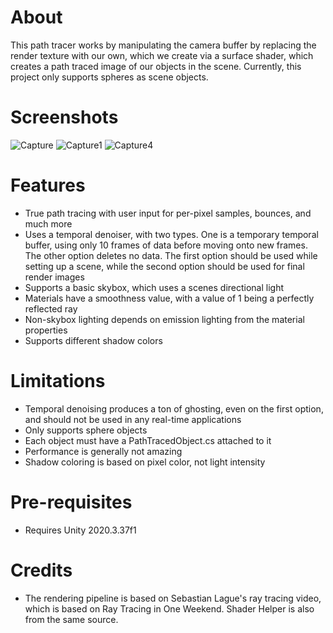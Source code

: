 # About

This path tracer works by manipulating the camera buffer by replacing the render texture with our own, which we create via a surface shader, which creates a path traced image of our objects in the scene. Currently, this project only supports spheres as scene objects. 

# Screenshots
![Capture](https://github.com/marcus-klammt/UnityPathTracing/assets/55520137/41aa57ec-1386-41e3-8ccf-d0953abdde53)
![Capture1](https://github.com/marcus-klammt/UnityPathTracing/assets/55520137/4a84e57f-ade7-4e32-a67c-c5af5f2057e5)
![Capture4](https://github.com/marcus-klammt/UnityPathTracing/assets/55520137/b7606fc1-a618-4b48-abe4-b48b58888298)

  
# Features

* True path tracing with user input for per-pixel samples, bounces, and much more
* Uses a temporal denoiser, with two types. One is a temporary temporal buffer, using only 10 frames of data before moving onto new frames. The other option deletes no data. The first option should be used while setting up a scene, while the second option should be used for final render images
* Supports a basic skybox, which uses a scenes directional light
* Materials have a smoothness value, with a value of 1 being a perfectly reflected ray
* Non-skybox lighting depends on emission lighting from the material properties
* Supports different shadow colors

# Limitations

* Temporal denoising produces a ton of ghosting, even on the first option, and should not be used in any real-time applications
* Only supports sphere objects
* Each object must have a PathTracedObject.cs attached to it
* Performance is generally not amazing
* Shadow coloring is based on pixel color, not light intensity


# Pre-requisites 
* Requires Unity 2020.3.37f1

# Credits

* The rendering pipeline is based on Sebastian Lague's ray tracing video, which is based on Ray Tracing in One Weekend.
Shader Helper is also from the same source.

  
